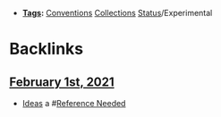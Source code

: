 - **[Tags](<Tags.md>):** [Conventions](<Conventions.md>) [Collections](<Collections.md>) [Status](<Status.md>)/Experimental

# Backlinks
## [February 1st, 2021](<February 1st, 2021.md>)
- [Ideas](<Ideas.md>) a #[Reference Needed](<Reference Needed.md>)


